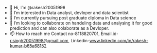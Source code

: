 - 👋 Hi, I’m @rakesh20051998
- 👀 I’m interested in Data analyst, devloper and data scientist
- 🌱 I’m currently pursuing post graduate diploma in Data science
- 💞️ I’m looking to collaborate on handeling data and analysing it for good prediction and can also colaborate as a Devloper.
- 📫 How to reach me Contact no-8118820701, Email.id- r.singh20051998@gmail.com, Linkedin-www.linkedin.com/in/rakesh-kumar-b65a68152

<!---
rakesh20051998/rakesh20051998 is a ✨ special ✨ repository because its `README.md` (this file) appears on your GitHub profile.
You can click the Preview link to take a look at your changes.
--->
